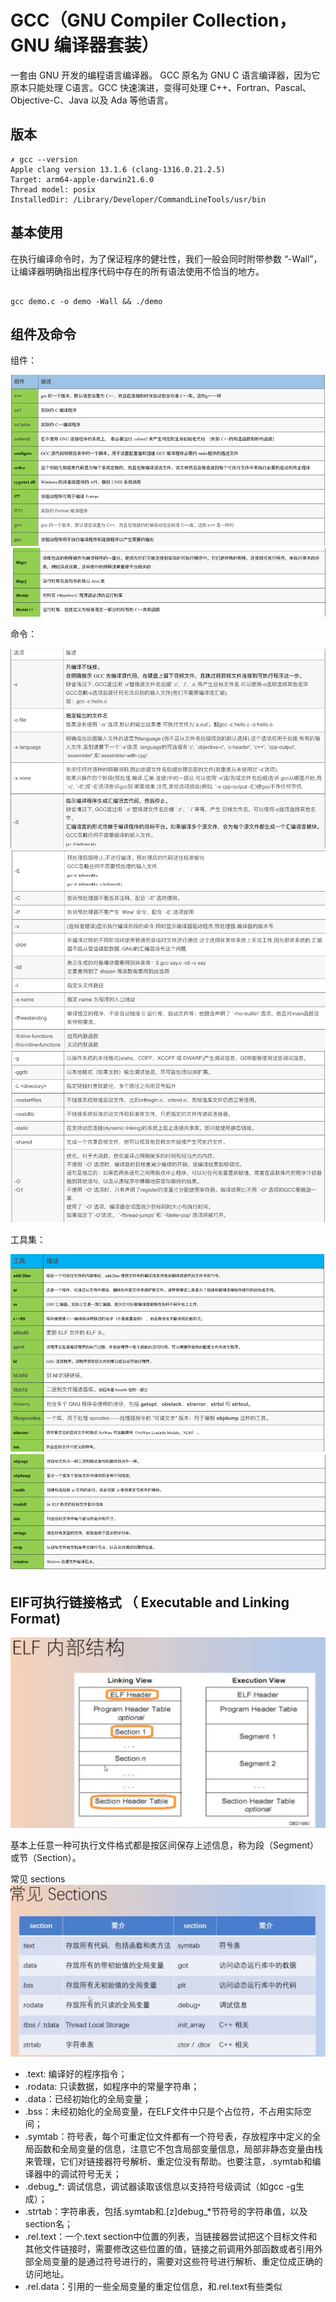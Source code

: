 # GCC（GNU Compiler Collection，GNU 编译器套装）

一套由 GNU 开发的编程语言编译器。
GCC 原名为 GNU C 语言编译器，因为它原本只能处理 C语言。GCC 快速演进，变得可处理 C++、Fortran、Pascal、Objective-C、Java 以及 Ada 等他语言。

## 版本

```shell
✗ gcc --version
Apple clang version 13.1.6 (clang-1316.0.21.2.5)
Target: arm64-apple-darwin21.6.0
Thread model: posix
InstalledDir: /Library/Developer/CommandLineTools/usr/bin

```

## 基本使用

在执行编译命令时，为了保证程序的健壮性，我们一般会同时附带参数 “-Wall”，让编译器明确指出程序代码中存在的所有语法使用不恰当的地方。

```shell

gcc demo.c -o demo -Wall && ./demo
```

## 组件及命令

组件：

![](.assets/img/.gcc_images/gcc_tools.png)
![](.assets/img/.gcc_images/gcc_tools2.png)

命令：

![](.assets/img/.gcc_images/gcc_options.png)
![](.assets/img/.gcc_images/gcc_option2.png)
![](.assets/img/.gcc_images/gcc_option3.png)

工具集：

![](.assets/img/.gcc_images/gcc_tools3.png)
![](.assets/img/.gcc_images/gcc_tools4.png)

## ElF可执行链接格式 （ Executable and Linking Format) 
![](.gcc_images/elf.png)

基本上任意一种可执行文件格式都是按区间保存上述信息，称为段（Segment）或节（Section）。

常见 sections
![](.gcc_images/elf_sections.png)


* .text: 编译好的程序指令；
* .rodata: 只读数据，如程序中的常量字符串；
* .data：已经初始化的全局变量；
* .bss：未经初始化的全局变量，在ELF文件中只是个占位符，不占用实际空间；
* .symtab：符号表，每个可重定位文件都有一个符号表，存放程序中定义的全局函数和全局变量的信息，注意它不包含局部变量信息，局部非静态变量由栈来管理，它们对链接器符号解析、重定位没有帮助。也要注意，.symtab和编译器中的调试符号无关；
* .debug_*: 调试信息，调试器读取该信息以支持符号级调试（如gcc -g生成）；
* .strtab：字符串表，包括.symtab和.[z]debug_*节符号的字符串值，以及section名；
* .rel.text：一个.text section中位置的列表，当链接器尝试把这个目标文件和其他文件链接时，需要修改这些位置的值，链接之前调用外部函数或者引用外部全局变量的是通过符号进行的，需要对这些符号进行解析、重定位成正确的访问地址。
* .rel.data：引用的一些全局变量的重定位信息，和.rel.text有些类似

